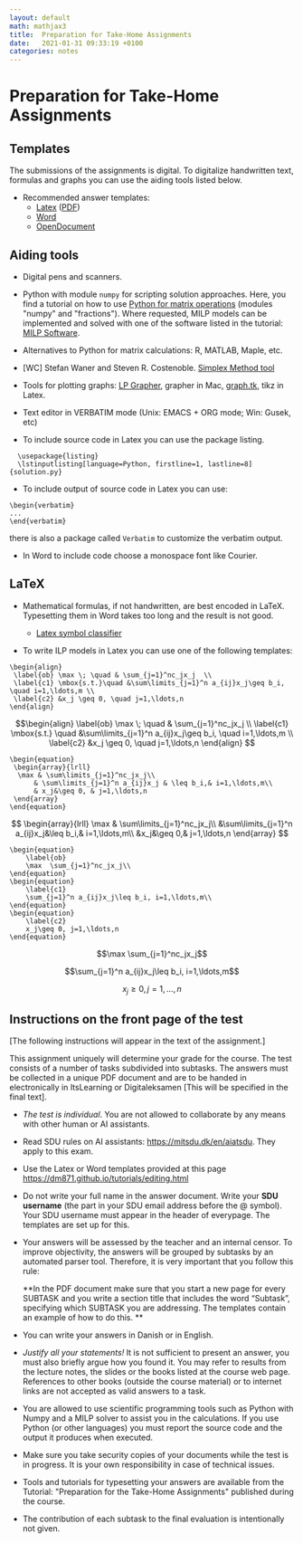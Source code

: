 ```yaml
---
layout: default
math: mathjax3
title:  Preparation for Take-Home Assignments 
date:   2021-01-31 09:33:19 +0100
categories: notes
---
```


# Preparation for Take-Home Assignments


## Templates
 
The submissions of the assignments is digital. To digitalize handwritten text,
formulas and graphs you can use the aiding tools listed below.

-   Recommended answer templates: 
    - [Latex](/assets/Templates/template_answers.tex) ([PDF](/assets/Templates/template_answers.pdf))
    - [Word](/assets/Templates/Template_Wordformat.docx) 
    - [OpenDocument](/assets/Templates/Template_Writerformat.odt)

## Aiding tools

-   Digital pens and scanners.

-   Python with module `numpy` for scripting solution approaches. Here, you find a
    tutorial on how to use [Python for matrix
    operations](https://github.com/DM871/dm871.github.io/blob/main/notebooks/Tutorial4Exam.ipynb)
    (modules "numpy" and "fractions"). Where requested, MILP models can be
    implemented and solved with one of the software listed in the tutorial: [MILP Software](/tutorials/software.html).  

-   Alternatives to Python for matrix calculations: R, MATLAB,
    Maple, etc.

-   [WC] Stefan Waner and Steven R. Costenoble. [Simplex Method tool](https://www.zweigmedia.com/simplex/simplex.php?lang=en)

-   Tools for plotting graphs: [LP
    Grapher](https://www.zweigmedia.com/utilities/lpg/index.html?lang=en),
    grapher in Mac, [graph.tk](http://graph.tk), tikz in Latex.

-   Text editor in VERBATIM mode (Unix: EMACS + ORG mode; Win:
    Gusek, etc)

-  To include source code in Latex you can use the package listing.
```  
  \usepackage{listing}
  \lstinputlisting[language=Python, firstline=1, lastline=8]{solution.py}
```

- To include output of source code in Latex you can use:
```
\begin{verbatim}
...
\end{verbatim}
```
there is also a package called `Verbatim` to customize the verbatim output.

- In Word to include code choose a monospace font like Courier.

## LaTeX

-   Mathematical formulas, if not handwritten, are best encoded
    in LaTeX. Typesetting them in Word takes too long and the result is not good.

    -   [Latex symbol classifier](http://detexify.kirelabs.org/classify.html)

<!-- [Syntax Highlight Code In Word Documents](http://www.planetb.ca/syntax-highlight-word) -->

-   To write ILP models in Latex you can use one of the following
    templates:

```
\begin{align}
 \label{ob} \max \; \quad & \sum_{j=1}^nc_jx_j  \\
 \label{c1} \mbox{s.t.}\quad &\sum\limits_{j=1}^n a_{ij}x_j\geq b_i, \quad i=1,\ldots,m \\
 \label{c2} &x_j \geq 0, \quad j=1,\ldots,n   
\end{align}
```

$$\begin{align}
   \label{ob} \max \; \quad & \sum_{j=1}^nc_jx_j  \\
   \label{c1} \mbox{s.t.} \quad &\sum\limits_{j=1}^n a_{ij}x_j\geq b_i, \quad i=1,\ldots,m \\
   \label{c2} &x_j \geq 0, \quad j=1,\ldots,n   
\end{align}
$$



```
\begin{equation}
 \begin{array}{lrll}
  \max & \sum\limits_{j=1}^nc_jx_j\\
      & \sum\limits_{j=1}^n a_{ij}x_j & \leq b_i,& i=1,\ldots,m\\
      & x_j&\geq 0, & j=1,\ldots,n
 \end{array}
\end{equation}
```

$$
\begin{array}{lrll}
    \max & \sum\limits_{j=1}^nc_jx_j\\
    &\sum\limits_{j=1}^n a_{ij}x_j&\leq b_i,& i=1,\ldots,m\\
    &x_j&\geq 0,& j=1,\ldots,n
\end{array}
$$


```
\begin{equation}
    \label{ob}
    \max  \sum_{j=1}^nc_jx_j\\
\end{equation}
\begin{equation}
    \label{c1}
    \sum_{j=1}^n a_{ij}x_j\leq b_i, i=1,\ldots,m\\
\end{equation}
\begin{equation}
    \label{c2}
    x_j\geq 0, j=1,\ldots,n
\end{equation}
```

$$\max  \sum_{j=1}^nc_jx_j$$

$$\sum_{j=1}^n a_{ij}x_j\leq b_i, i=1,\ldots,m$$

$$x_j\geq 0, j=1,\ldots,n$$

## Instructions on the front page of the test

[The following instructions will appear in the text of the assignment.]

This assignment uniquely will determine your grade for the course. The test
consists of a number of tasks subdivided into subtasks. The answers must be
collected in a unique PDF document and are to be handed in electronically in
ItsLearning or Digitaleksamen [This will be specified in the final text].

- *The test is individual*. You are not allowed to collaborate by any
  means with other human or AI assistants.

- Read SDU rules on AI assistants: https://mitsdu.dk/en/aiatsdu. They apply to
  this exam.

- Use the Latex or Word templates provided at this page
    https://dm871.github.io/tutorials/editing.html 
    
- Do not write your full name in the answer document. Write your **SDU
    username** (the part in your SDU email address before the @ symbol). Your
    SDU username must appear in the header of everypage. The templates are set
    up for this.

- Your answers will be assessed by the teacher and an internal censor. To
  improve objectivity, the answers will be grouped by subtasks by an automated
    parser tool.  Therefore, it is very important that you follow this rule:

    **In the PDF document make sure that you start a new page for every
    SUBTASK and you write a section title that includes the word
    “Subtask”, specifying which SUBTASK you are addressing. The templates contain
    an example of how to do this. **

- You can write your answers in Danish or in English.
  
- *Justify all your statements!* It is not sufficient to present an answer, you
  must also briefly argue how you found it. You may refer to results from the
  lecture notes, the slides or the books listed at the course web page.
  References to other books (outside the course material) or to internet links
  are not accepted as valid answers to a task.
  
- You are allowed to use scientific programming tools such as Python with Numpy
  and a MILP solver to assist you in the calculations. If you use Python (or
  other languages) you must report the source code and the output it produces
  when executed.

- Make sure you take security copies of your documents while the
  test is in progress. It is your own responsibility in case of
  technical issues.

- Tools and tutorials for typesetting your answers are available from the
  Tutorial: "Preparation for the Take-Home Assignments" published during the
    course.

- The contribution of each subtask to the final evaluation is
  intentionally not given.
